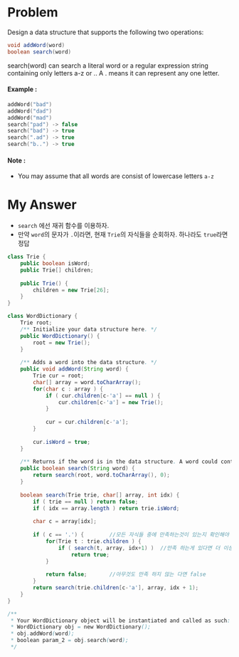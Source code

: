 # Problem

Design a data structure that supports the following two operations:

```java
void addWord(word)
boolean search(word)
```

search(word) can search a literal word or a regular expression string containing only letters a-z or .. A . means it can represent any one letter.

#### Example :

```swift
addWord("bad")
addWord("dad")
addWord("mad")
search("pad") -> false
search("bad") -> true
search(".ad") -> true
search("b..") -> true
```

#### Note :

* You may assume that all words are consist of lowercase letters `a-z`

# My Answer

* `search` 에선 재귀 함수를 이용하자.
* 만약 `word`의 문자가 `.`이라면, 현재 `Trie`의 자식들을 순회하자. 하나라도 `true`라면 정답
  
```java
class Trie {
    public boolean isWord;
    public Trie[] children;
    
    public Trie() {
        children = new Trie[26];
    }
}

class WordDictionary {
    Trie root;
    /** Initialize your data structure here. */
    public WordDictionary() {
        root = new Trie();
    }
    
    /** Adds a word into the data structure. */
    public void addWord(String word) {
        Trie cur = root;
        char[] array = word.toCharArray();
        for(char c : array ) {
            if ( cur.children[c-'a'] == null ) {
                cur.children[c-'a'] = new Trie();                
            }
            
            cur = cur.children[c-'a'];   
        }
        
        cur.isWord = true;
    }
    
    /** Returns if the word is in the data structure. A word could contain the dot character '.' to represent any one letter. */
    public boolean search(String word) {
        return search(root, word.toCharArray(), 0);        
    }
    
    boolean search(Trie trie, char[] array, int idx) { 
        if ( trie == null ) return false;
        if ( idx == array.length ) return trie.isWord;
            
        char c = array[idx];
        
        if ( c == '.') {        //모든 자식들 중에 만족하는것이 있는지 확인해야 한다.
            for(Trie t : trie.children ) {
                if ( search(t, array, idx+1) )  //만족 하는게 있다면 더 이상 확인할 필요 없다.
                    return true;                            
            }
            
            return false;       //아무것도 만족 하지 않는 다면 false
        } 
        return search(trie.children[c-'a'], array, idx + 1);        
    }
}

/**
 * Your WordDictionary object will be instantiated and called as such:
 * WordDictionary obj = new WordDictionary();
 * obj.addWord(word);
 * boolean param_2 = obj.search(word);
 */
```

